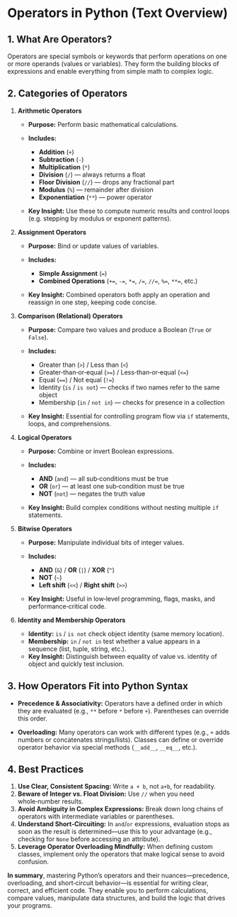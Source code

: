 # **Operators in Python (Text Overview)**

## **1. What Are Operators?**

Operators are special symbols or keywords that perform operations on one or more operands (values or variables). They form the building blocks of expressions and enable everything from simple math to complex logic.

## **2. Categories of Operators**

1. **Arithmetic Operators**

   - **Purpose:** Perform basic mathematical calculations.
   - **Includes:**

     - **Addition** (`+`)
     - **Subtraction** (`-`)
     - **Multiplication** (`*`)
     - **Division** (`/`) — always returns a float
     - **Floor Division** (`//`) — drops any fractional part
     - **Modulus** (`%`) — remainder after division
     - **Exponentiation** (`**`) — power operator

   - **Key Insight:** Use these to compute numeric results and control loops (e.g. stepping by modulus or exponent patterns).

2. **Assignment Operators**

   - **Purpose:** Bind or update values of variables.
   - **Includes:**

     - **Simple Assignment** (`=`)
     - **Combined Operations** (`+=`, `-=`, `*=`, `/=`, `//=`, `%=`, `**=`, etc.)

   - **Key Insight:** Combined operators both apply an operation and reassign in one step, keeping code concise.

3. **Comparison (Relational) Operators**

   - **Purpose:** Compare two values and produce a Boolean (`True` or `False`).
   - **Includes:**

     - Greater than (`>`) / Less than (`<`)
     - Greater‑than‑or‑equal (`>=`) / Less‑than‑or‑equal (`<=`)
     - Equal (`==`) / Not equal (`!=`)
     - Identity (`is` / `is not`) — checks if two names refer to the same object
     - Membership (`in` / `not in`) — checks for presence in a collection

   - **Key Insight:** Essential for controlling program flow via `if` statements, loops, and comprehensions.

4. **Logical Operators**

   - **Purpose:** Combine or invert Boolean expressions.
   - **Includes:**

     - **AND** (`and`) — all sub‑conditions must be true
     - **OR** (`or`) — at least one sub‑condition must be true
     - **NOT** (`not`) — negates the truth value

   - **Key Insight:** Build complex conditions without nesting multiple `if` statements.

5. **Bitwise Operators**

   - **Purpose:** Manipulate individual bits of integer values.
   - **Includes:**

     - **AND** (`&`) / **OR** (`|`) / **XOR** (`^`)
     - **NOT** (`~`)
     - **Left shift** (`<<`) / **Right shift** (`>>`)

   - **Key Insight:** Useful in low‑level programming, flags, masks, and performance‑critical code.

6. **Identity and Membership Operators**

   - **Identity:** `is` / `is not` check object identity (same memory location).
   - **Membership:** `in` / `not in` test whether a value appears in a sequence (list, tuple, string, etc.).
   - **Key Insight:** Distinguish between equality of value vs. identity of object and quickly test inclusion.

## **3. How Operators Fit into Python Syntax**

- **Precedence & Associativity:**
  Operators have a defined order in which they are evaluated (e.g., `**` before `*` before `+`). Parentheses can override this order.

- **Overloading:**
  Many operators can work with different types (e.g., `+` adds numbers or concatenates strings/lists). Classes can define or override operator behavior via special methods (`__add__`, `__eq__`, etc.).

## **4. Best Practices**

1. **Use Clear, Consistent Spacing:**
   Write `a + b`, not `a+b`, for readability.
2. **Beware of Integer vs. Float Division:**
   Use `//` when you need whole‑number results.
3. **Avoid Ambiguity in Complex Expressions:**
   Break down long chains of operators with intermediate variables or parentheses.
4. **Understand Short‑Circuiting:**
   In `and`/`or` expressions, evaluation stops as soon as the result is determined—use this to your advantage (e.g., checking for `None` before accessing an attribute).
5. **Leverage Operator Overloading Mindfully:**
   When defining custom classes, implement only the operators that make logical sense to avoid confusion.

**In summary**, mastering Python’s operators and their nuances—precedence, overloading, and short‑circuit behavior—is essential for writing clear, correct, and efficient code. They enable you to perform calculations, compare values, manipulate data structures, and build the logic that drives your programs.

